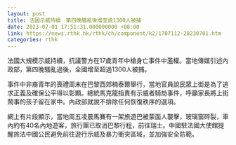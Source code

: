 ```yaml
---
layout: post
title: 法國示威持續　第四晚騷亂後增至逾1300人被捕
date: 2023-07-01 17:51:31.000000000 +08:00
link: https://news.rthk.hk/rthk/ch/component/k2/1707112-20230701.htm
categories: rthk
---
```


法國大規模示威持續，抗議警方在17歲青年中槍身亡事件中濫權。當地傳媒引述內政部，第四晚騷亂過後，全國增至超過1300人被捕。

事件中非裔青年的喪禮周末在巴黎西郊楠泰爾舉行，當地官員說民眾上街是為了追求正義及確保公平得以彰顯。總統馬克龍指責有示威者騎劫事件，呼籲家長將上街鬧事的孩子留在家中。內政部就說不排除任何恢復秩序的選項。

網上有片段顯示，當地周五凌晨馬賽有一架旅遊巴被蒙面人襲擊，玻璃窗碎裂，車內約有40名內地遊客，旅行團已取消巴黎行程，前往瑞士。中國駐法國大使館提醒旅法中國公民避免前往遊行示威及暴力衝突區域，並加強安全防範。

